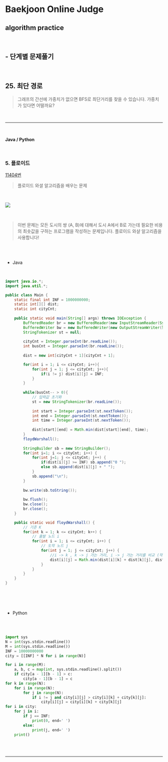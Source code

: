 # Baekjoon Online Judge

## algorithm practice
<br>

## - 단계별 문제풀기
<br>

## 25. 최단 경로

> 그래프의 간선에 가중치가 없으면 BFS로 최단거리를 찾을 수 있습니다. 가중치가 있다면 어떨까요?

<br>

---

<br>

**Java / Python**

<br>

### 5. 플로이드
[11404번](https://www.acmicpc.net/problem/11404) 
> 플로이드 와셜 알고리즘을 배우는 문제

<br>

![](https://images.velog.io/images/jini_eun/post/72c64d69-7a6c-47c2-81d9-c1f5a40170ce/image.png)

<br>

> 이번 문제는 모든 도시의 쌍 (A, B)에 대해서 도시 A에서 B로 가는데 필요한 비용의 최솟값을 구하는 프로그램을 작성하는 문제입니다.
플로이드 와샬 알고리즘을 사용합니다!

<br><br>

- Java

<br>

```java
import java.io.*;
import java.util.*;

public class Main {
	static final int INF = 1000000000;
	static int[][] dist; 
	static int cityCnt;
    
	public static void main(String[] args) throws IOException {
		BufferedReader br = new BufferedReader(new InputStreamReader(System.in));
		BufferedWriter bw = new BufferedWriter(new OutputStreamWriter(System.out));   
		StringTokenizer st = null;
        
		cityCnt = Integer.parseInt(br.readLine());			
		int busCnt = Integer.parseInt(br.readLine());
        
		dist = new int[cityCnt + 1][cityCnt + 1];

		for(int i = 1; i <= cityCnt; i++){
			for(int j = 1; j <= cityCnt; j++){
				if(i != j) dist[i][j] = INF;
			}
		}
        
		while(busCnt-- > 0){    
			// 입력값 초기화
			st = new StringTokenizer(br.readLine()); 
            
			int start = Integer.parseInt(st.nextToken());
			int end = Integer.parseInt(st.nextToken());			
			int time = Integer.parseInt(st.nextToken());
            
			dist[start][end] = Math.min(dist[start][end], time);
		}
		floydWarshall();
        
		StringBuilder sb = new StringBuilder();
		for(int i=1; i <= cityCnt; i++) {
			for(int j=1; j <= cityCnt; j++) {
				if(dist[i][j] >= INF) sb.append("0 ");
				else sb.append(dist[i][j] + " ");
			}
			sb.append("\n");
		}
        
		bw.write(sb.toString());
        
		bw.flush();
		bw.close();
		br.close();
	}

	public static void floydWarshall() { 
		// 기준 K
		for(int k = 1; k <= cityCnt; k++) {
			// 출발 노드 i
			for(int i = 1; i <= cityCnt; i++) {
				// 도착 노드 j
				for(int j = 1; j <= cityCnt; j++) {
					//i -> k , k -> j 가는 거리, i -> j 가는 거리를 비교 (작은 값 : 최소거리)
					dist[i][j] = Math.min(dist[i][k] + dist[k][j], dist[i][j]);
				}
			}
		}
	}
}
```


<br><br><br>

- Python 

<br><br>

```python
import sys
N = int(sys.stdin.readline())
M = int(sys.stdin.readline())
INF = 10000000000
city = [[INF] * N for i in range(N)]

for i in range(M):
    a, b, c = map(int, sys.stdin.readline().split())
    if city[a - 1][b - 1] > c:
        city[a - 1][b - 1] = c
for k in range(N):
    for i in range(N):
        for j in range(N):
            if i != j and city[i][j] > city[i][k] + city[k][j]:
                city[i][j] = city[i][k] + city[k][j]
for i in city:
    for j in i:
        if j == INF:
            print(0, end=' ')
        else:
            print(j, end=' ')
    print()
```

<br><br>

---

<br>
